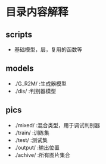 # 目录内容解释
## scripts
- 基础模型，层，复用的函数等

## models
- ./G_R2M/ :生成器模型
- ./dis/ :判别器模型

## pics
- ./mixed/ :混合类型，用于调试判别器
- ./train/ :训练集
- ./test/ :测试集
- ./output/ :输出位置
- ./achive/ :所有图片集合
